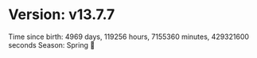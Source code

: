 # Version: v13.7.7
Time since birth: 4969 days, 119256 hours, 7155360 minutes, 429321600 seconds
Season: Spring 🌸
